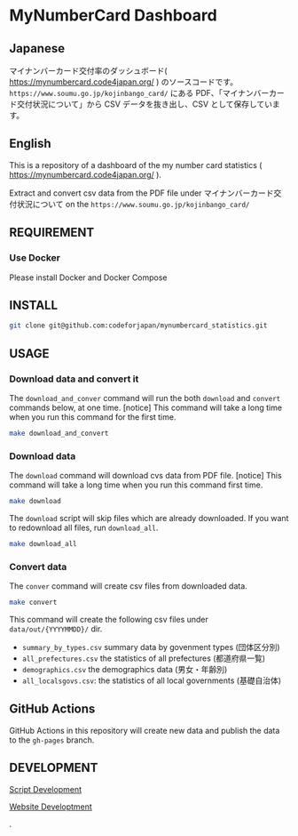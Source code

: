 # MyNumberCard Dashboard

## Japanese

マイナンバーカード交付率のダッシュボード( https://mynumbercard.code4japan.org/ ) のソースコードです。
`https://www.soumu.go.jp/kojinbango_card/` にある PDF、「マイナンバーカード交付状況について」から CSV データを抜き出し、CSV として保存しています。

## English

This is a repository of a dashboard of the my number card statistics ( https://mynumbercard.code4japan.org/ ).

Extract and convert csv data from the PDF file under マイナンバーカード交付状況について on the `https://www.soumu.go.jp/kojinbango_card/`

## REQUIREMENT

### Use Docker

Please install Docker and Docker Compose

## INSTALL

```bash
git clone git@github.com:codeforjapan/mynumbercard_statistics.git
```

## USAGE

### Download data and convert it

The `download_and_conver` command will run the both `download` and `convert` commands below, at one time.
[notice] This command will take a long time when you run this command for the first time.

```bash
make download_and_convert
```

### Download data

The `download` command will download cvs data from PDF file.
[notice] This command will take a long time when you run this command first time.

```bash
make download
```

The `download` script will skip files which are already downloaded. If you want to redownload all files, run `download_all`.

```bash
make download_all
```

### Convert data

The `conver` command will create csv files from downloaded data.
```bash
make convert
```

This command will create the following csv files under `data/out/{YYYYMMDD}/` dir.

- `summary_by_types.csv` summary data by govenment types (団体区分別)
- `all_prefectures.csv` the statistics of all prefectures (都道府県一覧)
- `demographics.csv` the demographics data (男女・年齢別)
- `all_localsgovs.csv`: the statistics of all local governments (基礎自治体)

## GitHub Actions

GitHub Actions in this repository will create new data and publish the data to the `gh-pages` branch.

## DEVELOPMENT

[Script Development](DEV_SCRIPT.md)

[Website Developtment](DEV_SITE.md)

.
